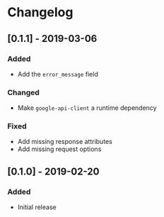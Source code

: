 # Changelog

## [0.1.1] - 2019-03-06
### Added
- Add the `error_message` field

### Changed
- Make `google-api-client` a runtime dependency

### Fixed
- Add missing response attributes
- Add missing request options

## [0.1.0] - 2019-02-20
### Added
- Initial release
